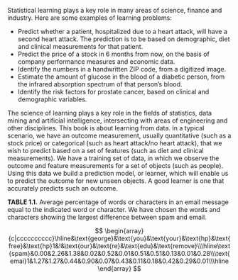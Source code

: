 

Statistical learning plays a key role in many areas of science, finance and industry. Here are some examples of learning problems: 
- Predict whether a patient, hospitalized due to a heart attack, will have a second heart attack. The prediction is to be based on demographic, diet and clinical measurements for that patient. 
- Predict the price of a stock in 6 months from now, on the basis of company performance measures and economic data. 
- Identify the numbers in a handwritten ZIP code, from a digitized image. 
- Estimate the amount of glucose in the blood of a diabetic person, from the infrared absorption spectrum of that person’s blood. 
- Identify the risk factors for prostate cancer, based on clinical and demographic variables.

The science of learning plays a key role in the fields of statistics, data mining and artificial intelligence, intersecting with areas of engineering and other disciplines. This book is about learning from data. In a typical scenario, we have an outcome measurement, usually quantitative (such as a stock price) or categorical (such as heart attack/no heart attack), that we wish to predict based on a set of features (such as diet and clinical measurements). We have a training set of data, in which we observe the outcome and feature measurements for a set of objects (such as people). Using this data we build a prediction model, or learner, which will enable us to predict the outcome for new unseen objects. A good learner is one that accurately predicts such an outcome.


**TABLE 1.1.** Average percentage of words or characters in an email message equal to the indicated word or character. We have chosen the words and characters showing the largest difference between spam and email.

$$
\begin{array}
{c|cccccccccc}\hline&\text{george}&\text{you}&\text{your}&\text{hp}&\text{free}&\text{hp}1&!&\text{our}&\text{re}&\text{edu}&\text{remove}\\\hline\text{spam}&0.00&2.26&1.38&0.02&0.52&0.01&0.51&0.51&0.13&0.01&0.28\\\text{emai}1&1.27&1.27&0.44&0.90&0.07&0.43&0.11&0.18&0.42&0.29&0.01\\\hline
\end{array}
$$
